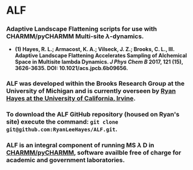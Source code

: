 # ALF
### Adaptive Landscape Flattening scripts for use with CHARMM/pyCHARMM Multi-site $\lambda$-dynamics.
  - __(1) Hayes, R. L.; Armacost, K. A.; Vilseck, J. Z.; Brooks, C. L., III. Adaptive Landscape Flattening Accelerates Sampling of Alchemical Space in Multisite lambda Dynamics. *J Phys Chem B* 2017, 121 (15), 3626-3635. DOI: 10.1021/acs.jpcb.6b09656.__

### ALF was developed within the Brooks Research Group at the University of Michigan and is currently overseen by [Ryan Hayes at the University of California, Irvine](https://github.com/RyanLeeHayes).
### To download the ALF GitHub repository (housed on Ryan's site) execute the command: `git clone git@github.com:RyanLeeHayes/ALF.git`.
### ALF is an integral component of running MS $\lambda$ D in [CHARMM/pyCHARMM](https://charmm.chemistry.harvard.edu/main.php), software availble free of charge for academic and government laboratories.
